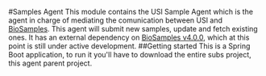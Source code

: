 #Samples Agent
This module contains the USI Sample Agent which is the agent in charge of mediating the comunication between USI and [BioSamples](https://www.ebi.ac.uk/biosamples/). This agent will submit new samples, update and fetch existing ones. It has an external dependency on [BioSamples v4.0.0](https://github.com/EBIBioSamples/biosamples-v4), which at this point is still under active development.
##Getting started
This is a Spring Boot application, to run it you'll have to download the entire subs project, this agent parent project.
